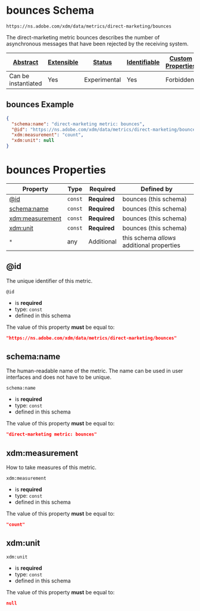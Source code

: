 
# bounces Schema

```
https://ns.adobe.com/xdm/data/metrics/direct-marketing/bounces
```

The direct-marketing metric bounces describes the number of asynchronous messages that have been rejected by the receiving system.

| [Abstract](../../abstract.md) | [Extensible](../../extensions.md) | [Status](../../status.md) | [Identifiable](../../id.md) | [Custom Properties](../../extensions.md) | [Additional Properties](../../extensions.md) | Defined In |
|-------------------------------|-----------------------------------|---------------------------|-----------------------------|------------------------------------------|----------------------------------------------|------------|
| Can be instantiated | Yes | Experimental | Yes | Forbidden | Permitted | [data/bounces.schema.json](data/bounces.schema.json) |

## bounces Example
```json
{
  "schema:name": "direct-marketing metric: bounces",
  "@id": "https://ns.adobe.com/xdm/data/metrics/direct-marketing/bounces",
  "xdm:measurement": "count",
  "xdm:unit": null
}
```

# bounces Properties

| Property | Type | Required | Defined by |
|----------|------|----------|------------|
| [@id](#@id) | `const` | **Required** | bounces (this schema) |
| [schema:name](#schemaname) | `const` | **Required** | bounces (this schema) |
| [xdm:measurement](#xdmmeasurement) | `const` | **Required** | bounces (this schema) |
| [xdm:unit](#xdmunit) | `const` | **Required** | bounces (this schema) |
| `*` | any | Additional | this schema *allows* additional properties |

## @id

The unique identifier of this metric.

`@id`
* is **required**
* type: `const`
* defined in this schema

The value of this property **must** be equal to:

```json
"https://ns.adobe.com/xdm/data/metrics/direct-marketing/bounces"
```





## schema:name

The human-readable name of the metric. The name can be used in user interfaces and does not have to be unique.

`schema:name`
* is **required**
* type: `const`
* defined in this schema

The value of this property **must** be equal to:

```json
"direct-marketing metric: bounces"
```





## xdm:measurement

How to take measures of this metric.

`xdm:measurement`
* is **required**
* type: `const`
* defined in this schema

The value of this property **must** be equal to:

```json
"count"
```





## xdm:unit


`xdm:unit`
* is **required**
* type: `const`
* defined in this schema

The value of this property **must** be equal to:

```json
null
```




